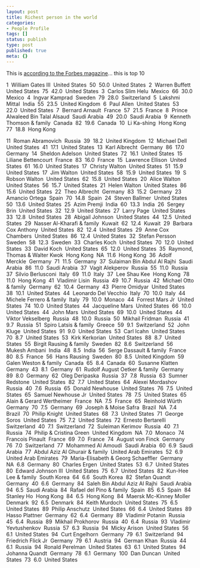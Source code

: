 ```yaml
---
layout: post
title: Richest person in the world
categories:
- People Profile
tags: []
status: publish
type: post
published: true
meta: {}
---
```

This is <a href="http://www.forbes.com/lists/2006/10/Worth_1.html">according to the Forbes magazine</a>... this is top 10

1  William Gates III  United States  50  50.0  United States 
2  Warren Buffett  United States  75  42.0  United States 
3  Carlos Slim Helu  Mexico  66  30.0  Mexico 
4  Ingvar Kamprad  Sweden  79  28.0  Switzerland 
5  Lakshmi Mittal  India  55  23.5  United Kingdom 
6  Paul Allen  United States  53  22.0  United States 
7  Bernard Arnault  France  57  21.5  France 
8  Prince Alwaleed Bin Talal Alsaud  Saudi Arabia  49  20.0  Saudi Arabia 
9  Kenneth Thomson &amp; family  Canada  82  19.6  Canada 
10  Li Ka-shing  Hong Kong  77  18.8  Hong Kong 

<!--moreAnd the next top 90 are...-->
11  Roman Abramovich  Russia  39  18.2  United Kingdom 
12  Michael Dell  United States  41  17.1  United States 
13  Karl Albrecht  Germany  86  17.0  Germany 
14  Sheldon Adelson  United States  72  16.1  United States 
15  Liliane Bettencourt  France  83  16.0  France 
15  Lawrence Ellison  United States  61  16.0  United States 
17  Christy Walton  United States  51  15.9  United States 
17  Jim Walton  United States  58  15.9  United States 
19  S Robson Walton  United States  62  15.8  United States 
20  Alice Walton  United States  56  15.7  United States 
21  Helen Walton  United States  86  15.6  United States 
22  Theo Albrecht  Germany  83  15.2  Germany 
23  Amancio Ortega  Spain  70  14.8  Spain 
24  Steven Ballmer  United States  50  13.6  United States 
25  Azim Premji  India  60  13.3  India 
26  Sergey Brin  United States  32  12.9  United States 
27  Larry Page  United States  33  12.8  United States 
28  Abigail Johnson  United States  44  12.5  United States 
29  Nasser Al-Kharafi &amp; family  Kuwait  62  12.4  Kuwait 
29  Barbara Cox Anthony  United States  82  12.4  United States 
29  Anne Cox Chambers  United States  86  12.4  United States 
32  Stefan Persson  Sweden  58  12.3  Sweden 
33  Charles Koch  United States  70  12.0  United States 
33  David Koch  United States  65  12.0  United States 
35  Raymond, Thomas &amp; Walter Kwok  Hong Kong  NA  11.6  Hong Kong 
36  Adolf Merckle  Germany  71  11.5  Germany 
37  Sulaiman Bin Abdul Al Rajhi  Saudi Arabia  86  11.0  Saudi Arabia 
37  Vagit Alekperov  Russia  55  11.0  Russia 
37  Silvio Berlusconi  Italy  69  11.0  Italy 
37  Lee Shau Kee  Hong Kong  78  11.0  Hong Kong 
41  Vladimir Lisin  Russia  49  10.7  Russia 
42  Michael Otto &amp; family  Germany  62  10.4  Germany 
43  Pierre Omidyar  United States  38  10.1  United States 
44  Leonardo Del Vecchio  Italy  70  10.0  Italy 
44  Michele Ferrero &amp; family  Italy  79  10.0  Monaco 
44  Forrest Mars Jr  United States  74  10.0  United States 
44  Jacqueline Mars  United States  66  10.0  United States 
44  John Mars  United States  69  10.0  United States 
44  Viktor Vekselberg  Russia  48  10.0  Russia 
50  Mikhail Fridman  Russia  41  9.7  Russia 
51  Spiro Latsis &amp; family  Greece  59  9.1  Switzerland 
52  John Kluge  United States  91  9.0  United States 
53  Carl Icahn  United States  70  8.7  United States 
53  Kirk Kerkorian  United States  88  8.7  United States 
55  Birgit Rausing &amp; family  Sweden  82  8.6  Switzerland 
56  Mukesh Ambani  India  48  8.5  India 
56  Serge Dassault &amp; family  France  80  8.5  France 
56  Hans Rausing  Sweden  80  8.5  United Kingdom 
59  Galen Weston &amp; family  Canada  65  8.4  Canada 
60  Susanne Klatten  Germany  43  8.1  Germany 
61  Rudolf August Oetker &amp; family  Germany  89  8.0  Germany 
62  Oleg Deripaska  Russia  37  7.8  Russia 
63  Sumner Redstone  United States  82  7.7  United States 
64  Alexei Mordashov  Russia  40  7.6  Russia 
65  Donald Newhouse  United States  76  7.5  United States 
65  Samuel Newhouse Jr  United States  78  7.5  United States 
65  Alain &amp; Gerard Wertheimer  France  NA  7.5  France 
65  Reinhold Würth  Germany  70  7.5  Germany 
69  Joseph &amp; Moise Safra  Brazil  NA  7.4  Brazil 
70  Philip Knight  United States  68  7.3  United States 
71  George Soros  United States  75  7.2  United States 
72  Ernesto Bertarelli  Switzerland  40  7.1  Switzerland 
72  Suleiman Kerimov  Russia  40  7.1  Russia 
74  Philip &amp; Cristina Green  United Kingdom  NA  7.0  Monaco 
74  Francois Pinault  France  69  7.0  France 
74  August von Finck  Germany  76  7.0  Switzerland 
77  Mohammed Al Amoudi  Saudi Arabia  60  6.9  Saudi Arabia 
77  Abdul Aziz Al Ghurair &amp; family  United Arab Emirates  52  6.9  United Arab Emirates 
79  Maria-Elisabeth &amp; Georg Schaeffler  Germany  NA  6.8  Germany 
80  Charles Ergen  United States  53  6.7  United States 
80  Edward Johnson III  United States  75  6.7  United States 
82  Kun-Hee Lee &amp; family  South Korea  64  6.6  South Korea 
82  Stefan Quandt  Germany  40  6.6  Germany 
84  Saleh Bin Abdul Aziz Al Rajhi  Saudi Arabia  94  6.5  Saudi Arabia 
84  Rafael del Pino &amp; family  Spain  85  6.5  Spain 
84  Stanley Ho  Hong Kong  84  6.5  Hong Kong 
84  Maersk Mc-Kinney Moller  Denmark  92  6.5  Denmark 
84  Keith Murdoch  United States  75  6.5  United States 
89  Philip Anschutz  United States  66  6.4  United States 
89  Hasso Plattner  Germany  62  6.4  Germany 
89  Vladimir Potanin  Russia  45  6.4  Russia 
89  Mikhail Prokhorov  Russia  40  6.4  Russia 
93  Vladimir Yevtushenkov  Russia  57  6.3  Russia 
94  Micky Arison  United States  56  6.1  United States 
94  Curt Engelhorn  Germany  79  6.1  Switzerland 
94  Friedrich Flick Jr  Germany  79  6.1  Austria 
94  German Khan  Russia  44  6.1  Russia 
94  Ronald Perelman  United States  63  6.1  United States 
94  Johanna Quandt  Germany  78  6.1  Germany 
100  Dan Duncan  United States  73  6.0  United States 
